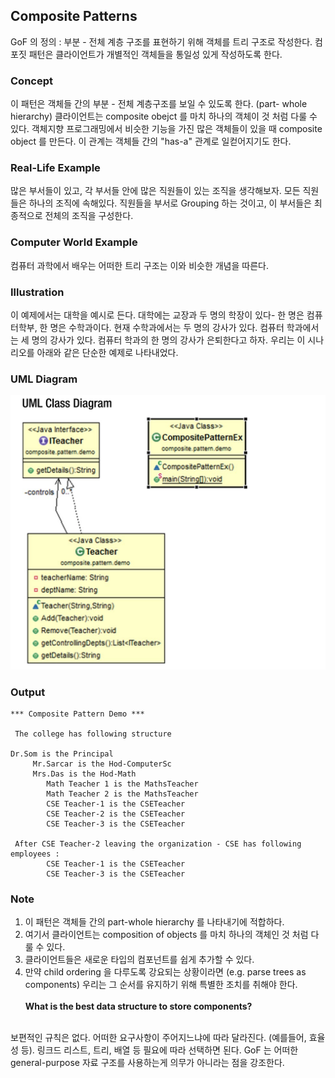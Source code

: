 ## Composite Patterns 

GoF 의 정의 : 부분 - 전체 계층 구조를 표현하기 위해 객체를 트리 구조로 작성한다. 
컴포짓 패턴은 클라이언트가 개별적인 객체들을 통일성 있게 작성하도록 한다. 

### Concept 
이 패턴은 객체들 간의 부분 - 전체 계층구조를 보일 수 있도록 한다. (part- whole hierarchy)
클라이언트는 composite obejct 를 마치 하나의 객체이 것 처럼 다룰 수 있다. 
객체지향 프로그래밍에서 비슷한 기능을 가진 많은 객체들이 있을 때 composite object 를 만든다. 
이 관계는 객체들 간의 "has-a" 관계로 일컫어지기도 한다. 

### Real-Life Example 
많은 부서들이 있고, 각 부서들 안에 많은 직원들이 있는 조직을 생각해보자. 
모든 직원들은 하나의 조직에 속해있다. 직원들을 부서로 Grouping 하는 것이고, 
이 부서들은 최종적으로 전체의 조직을 구성한다. 

### Computer World Example 
컴퓨터 과학에서 배우는 어떠한 트리 구조는 이와 비슷한 개념을 따른다. 

### Illustration 
이 예제에서는 대학을 예시로 든다. 대학에는 교장과 두 명의 학장이 있다- 한 명은 컴퓨터학부, 한 명은 수학과이다. 
현재 수학과에서는 두 명의 강사가 있다. 컴퓨터 학과에서는 세 명의 강사가 있다. 
컴퓨터 학과의 한 명의 강사가 은퇴한다고 하자. 우리는 이 시나리오를 아래와 같은 단순한 예제로 나타내었다.

### UML Diagram 
![compositePattern](./composite-pattern.png) 


### Output 

```
*** Composite Pattern Demo ***

 The college has following structure 

Dr.Som is the Principal
	 Mr.Sarcar is the Hod-ComputerSc
	 Mrs.Das is the Hod-Math
		Math Teacher 1 is the MathsTeacher
		Math Teacher 2 is the MathsTeacher
		CSE Teacher-1 is the CSETeacher
		CSE Teacher-2 is the CSETeacher
		CSE Teacher-3 is the CSETeacher

 After CSE Teacher-2 leaving the organization - CSE has following employees : 
		CSE Teacher-1 is the CSETeacher
		CSE Teacher-3 is the CSETeacher
```

### Note 
1. 이 패턴은 객체들 간의 part-whole hierarchy 를 나타내기에 적합하다. 
2. 여기서 클라이언트는 composition of objects 를 마치 하나의 객체인 것 처럼 다룰 수 있다. 
3. 클라이언트들은 새로운 타입의 컴포넌트를 쉽게 추가할 수 있다. 
4. 만약 child ordering 을 다루도록 강요되는 상황이라면 (e.g. parse trees as components)
우리는 그 순서를 유지하기 위해 특별한 조치를 취해야 한다. 
<br/><br/>
**What is the best data structure to store components?** 
<br/>
보편적인 규칙은 없다. 어떠한 요구사항이 주어지느냐에 따라 달라진다. (예를들어, 효율성 등). 
링크드 리스트, 트리, 배열 등 필요에 따라 선택하면 된다. GoF 는 어떠한 general-purpose 
자료 구조를 사용하는게 의무가 아니라는 점을 강조한다.  